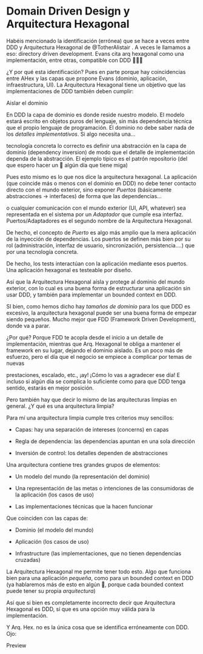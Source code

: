 # Domain Driven Design y Arquitectura Hexagonal

Habéis mencionado la identificación (errónea) que se hace a veces entre DDD y Arquitectura Hexagonal de @TotherAlistair . A veces le llamamos a eso: directory driven development. Evans cita arq hexagonal como una implementación, entre otras, compatible con DDD 🧻👇🏿

¿Y por qué esta identificación? Pues en parte porque hay coincidencias entre AHex y las capas que propone Evans (dominio, aplicación, infraestructura, UI). La Arquitectura Hexagonal tiene un objetivo que las implementaciones de DDD también deben cumplir:

Aislar el dominio

En DDD la capa de dominio es donde reside nuestro modelo. El modelo estará escrito en objetos puros del lenguaje, sin más dependencia técnica que el propio lenguaje de programación. El dominio no debe saber nada de los _detalles implementativos_. Si algo necesita una…

tecnología concreta lo correcto es definir una abstracción en la capa de dominio (dependency inversion) de modo que el detalle de implementación dependa de la abstracción. El ejemplo típico es el patrón repositorio (del que espero hacer un 🧻 algún día que tiene miga)

Pues esto mismo es lo que nos dice la arquitectura hexagonal. La aplicación (que coincide más o menos con el dominio en DDD) no debe tener contacto directo con el mundo exterior, sino exponer _Puertos_ (básicamente abstracciones -> interfaces) de forma que las dependencias…

o cualquier comunicación con el mundo exterior (UI, API, whatever) sea representada en el sistema por un _Adaptador_ que cumple esa interfaz. Puertos/Adaptadores es el segundo nombre de la Arquitectura Hexagonal.

De hecho, el concepto de _Puerto_ es algo más amplio que la mera aplicación de la inyección de dependencias. Los puertos se definen más bien por su rol (administración, interfaz de usuario, sincronización, persistencia….) que por una tecnología concreta.

De hecho, los tests interactúan con la aplicación mediante esos puertos. Una aplicación hexagonal es testeable por diseño.

Así que la Arquitectura Hexagonal aísla y protege al dominio del mundo exterior, con lo cual es una buena forma de estructurar una aplicación sin usar DDD, y también para implementar un bounded context en DDD.

SI bien, como hemos dicho hay _tamaños de dominio_ para los que DDD es excesivo, la arquitectura hexagonal puede ser una buena forma de empezar siendo pequeños. Mucho mejor que FDD (Framework Driven Development), donde va a parar.

¿Por qué? Porque FDD te acopla desde el inicio a un detalle de implementación, mientras que Arq. Hexagonal te obliga a mantener el framework en su lugar, dejando el dominio aislado. Es un poco más de esfuerzo, pero el día que el negocio se empiece a complicar por temas de nuevas

prestaciones, escalado, etc., ¡ay! ¡Cómo lo vas a agradecer ese día! E incluso si algún día se complica lo suficiente como para que DDD tenga sentido, estarás en mejor posición.

Pero también hay que decir lo mismo de las arquitecturas limpias en general. ¿Y qué es una arquitectura limpia?

Para mí una arquitectura limpia cumple tres criterios muy sencillos:

* Capas: hay una separación de intereses (concerns) en capas

* Regla de dependencia: las dependencias apuntan en una sola dirección

* Inversión de control: los detalles dependen de abstracciones

Una arquitectura contiene tres grandes grupos de elementos:

* Un modelo del mundo (la representación del dominio)

* Una representación de las metas o intenciones de las consumidoras de la aplicación (los casos de uso)

* Las implementaciones técnicas que la hacen funcionar

Que coinciden con las capas de:

* Dominio (el modelo del mundo)

* Aplicación  (los casos de uso)

* Infrastructure (las implementaciones, que no tienen dependencias cruzadas)

La Arquitectura Hexagonal me permite tener todo esto. Algo que funciona bien para una aplicación _pequeña_, como para un bounded context en DDD (ya hablaremos más de esto en algún 🧻, porque cada bounded context puede tener su propia _arquitectura_)

Así que si bien es completamente incorrecto decir que Arquitectura Hexagonal es DDD, sí que es una opción muy válida para la implementación.

Y Arq. Hex. no es la única cosa que se identifica erróneamente con DDD. Ojo:

Preview

